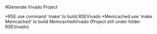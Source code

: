 #Generate Vivado Project

*RSE  use command 'make' to build RSEVivado
*Memcached use 'make Memcached' to build MemcachedVivado (Project still under folder RSEVivado)


